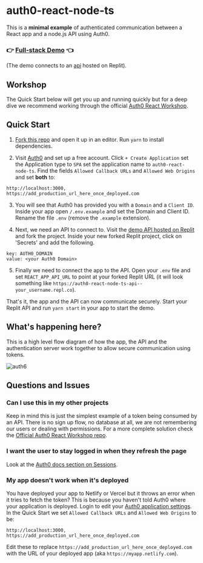 
# auth0-react-node-ts

This is a **minimal example**  of authenticated communication between a React app and a node.js API using Auth0.

### 👉 [Full-stack Demo](https://auth0-react-node-ts-domv.vercel.app) 👈

(The demo connects to an [api](https://replit.com/@DomVinyard/auth0-react-node-ts-api) hosted on Replit).

## Workshop

The Quick Start below will get you up and running quickly but for a deep dive we recommend working through the official [Auth0 React Workshop](https://github.com/jamesqquick/auth0-react-workshop).

## Quick Start

1.  [Fork this repo](https://github.com/DomVinyard/auth0-react-node-ts/fork) and open it up in an editor. Run `yarn` to install dependencies.

2.  Visit [Auth0](https://manage.auth0.com) and set up a free account. Click `+ Create Application` set the Application type to `SPA` set the application name to `auth0-react-node-ts`. Find the fields `Allowed Callback URLs` and `Allowed Web Origins` and set **both** to:

```
http://localhost:3000, https://add_production_url_here_once_deployed.com
```

3. You will see that Auth0 has provided you with a `Domain` and a `Client ID`. Inside your app open `/.env.example`  and set the Domain and Client ID. Rename the file `.env` (remove the `.example` extension).

4. Next, we need an API to connect to. Visit the [demo API hosted on Replit](https://replit.com/@DomVinyard/auth0-react-node-ts-api) and fork the project. Inside your new forked Replit project, click on 'Secrets' and add the following.

```#
key: AUTH0_DOMAIN
value: <your Auth0 Domain>
```

5. Finally we need to connect the app to the API. Open your `.env` file and set `REACT_APP_API_URL` to point at your forked Replit URL (it will look something like `https://auth0-react-node-ts-api--your_username.repl.co`).

That's it, the app and the API can now communicate securely. Start your Replit API and run `yarn start` in your app to start the demo.

## What's happening here?
This is a high level flow diagram of how the app, the API and the authentication server work together to allow secure communication using tokens.

![auth6](https://user-images.githubusercontent.com/1271197/129472005-a2211de9-3b2b-4026-b49f-8a5d644331e0.png)



## Questions and Issues

### Can I use this in my other projects
Keep in mind this is just the simplest example of a token being consumed by an API. There is no sign up flow, no database at all, we are not remembering our users or dealing with permissions. For a more complete solution check the [Official Auth0 React Workshop repo](https://github.com/jamesqquick/auth0-react-workshop).

### I want the user to stay logged in when they refresh the page
Look at the [Auth0 docs section on Sessions](https://auth0.com/docs/sessions).

### My app doesn't work when it's deployed

You have deployed your app to Netlify or Vercel but it throws an error when it tries to fetch the token? This is because you haven't told Auth0 where your application is deployed. Login to edit your [Auth0 application settings](https://manage.auth0.com).  In the Quick Start we set `Allowed Callback URLs` and `Allowed Web Origins` to be:

```
http://localhost:3000, https://add_production_url_here_once_deployed.com
```

Edit these to replace `https://add_production_url_here_once_deployed.com` with the URL of your deployed app (aka `https://myapp.netlify.com`).
<!--stackedit_data:
eyJoaXN0b3J5IjpbLTgwMDc1OTkzNywtNzUzODQxMDEsLTMwMT
IxMTAzMywtMTc0MTcyMzE4NCwtNjk1ODI2ODA4LC0xOTU2ODc2
MzU5LC0yMTE4OTM3NTYxLC0yMDQ4OTkzMDM1LC03ODc4ODc5Mz
MsNTc5NDY5ODEyLDY0Nzc0ODU0NiwxOTk5MDMyMTM4LC0xOTk5
NjcxOTUxLDE3Nzg4NzM1NjgsLTE5NTQyMDM3NzksLTgxMzc4ND
kzOSwtMTY4Mjc1MTg4OCwtNjk5NjE0NDE4LC0yMDk5MDU5ODA2
XX0=
-->